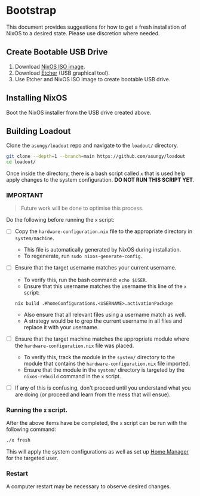 # Bootstrap

This document provides suggestions for how to get a fresh installation of NixOS
to a desired state. Please use discretion where needed.

## Create Bootable USB Drive
1. Download [NixOS ISO image][nixos_download].
2. Download [Etcher][etcher] (USB graphical tool).
3. Use Etcher and NixOS ISO image to create bootable USB drive.

## Installing NixOS
Boot the NixOS installer from the USB drive created above.

## Building Loadout
Clone the `asungy/loadout` repo and navigate to the `loadout/` directory.
```bash
git clone --depth=1 --branch=main https://github.com/asungy/loadout
cd loadout/
```
Once inside the directory, there is a bash script called `x` that is used help
apply changes to the system configuration. **DO NOT RUN THIS SCRIPT YET**.

### IMPORTANT
> Future work will be done to optimise this process.

Do the following before running the `x` script:
- [ ] Copy the `hardware-configuration.nix` file to the appropriate directory
  in `system/machine`.
  - This file is automatically generated by NixOS during installation.
  - To regenerate, run `sudo nixos-generate-config`.

- [ ] Ensure that the target username matches your current username.
  - To verify this, run the bash command: `echo $USER`.
  - Ensure that this username matches the username this line of the `x` script:
  ```
  nix build .#homeConfigurations.<USERNAME>.activationPackage
  ```
  - Also ensure that all relevant files using a username match as well.
  - A strategy would be to grep the current username in all files and replace
    it with your username.

- [ ] Ensure that the target machine matches the appropriate module where the
  `hardware-configuration.nix` file was placed.
  - To verify this, track the module in the `system/` directory to the module
    that contains the `hardware-configuration.nix` file imported.
  - Ensure that the module in the `system/` directory is targeted by the
    `nixos-rebuild` command in the `x` script.

- [ ] If any of this is confusing, don't proceed until you understand what you
  are doing (or proceed and learn from the mess that will ensue).

### Running the `x` script.
After the above items have be completed, the `x` script can be run with the following command:
```bash
./x fresh
```
This will apply the system configurations as well as set up [Home
Manager][home_manager_wiki] for the targeted user.

### Restart
A computer restart may be necessary to observe desired changes.

[etcher]: https://etcher.balena.io/
[home_manager_wiki]: https://nixos.wiki/wiki/Home_Manager
[nixos_download]: https://nixos.org/download.html#nixos-iso

